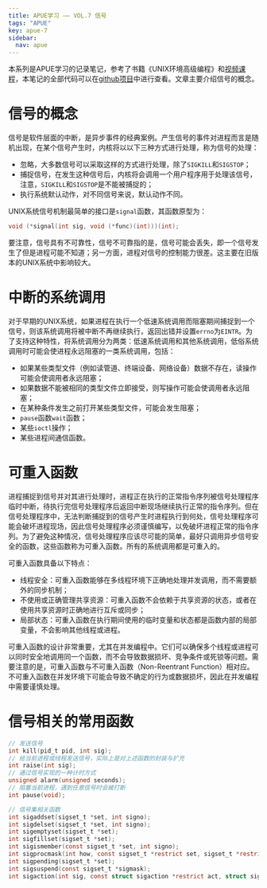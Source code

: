 ```yaml
---
title: APUE学习 —— VOL.7 信号
tags: "APUE"
key: apue-7
sidebar:
  nav: apue
---
```


本系列是APUE学习的记录笔记，参考了书籍《UNIX环境高级编程》和[视频课程](https://www.bilibili.com/video/BV18p4y167Md/)，本笔记的全部代码可以在[github项目](https://github.com/TypeFloat/Learning-APUE)中进行查看。文章主要介绍信号的概念。<!--more-->

# 信号的概念

信号是软件层面的中断，是异步事件的经典案例。产生信号的事件对进程而言是随机出现，在某个信号产生时，内核将以以下三种方式进行处理，称为信号的处理：

- 忽略，大多数信号可以采取这样的方式进行处理，除了`SIGKILL`和`SIGSTOP`；
- 捕捉信号，在发生这种信号后，内核将会调用一个用户程序用于处理该信号，注意，`SIGKILL`和`SIGSTOP`是不能被捕捉的；
- 执行系统默认动作，对不同信号来说，默认动作不同。

UNIX系统信号机制最简单的接口是`signal`函数，其函数原型为：

```c
void (*signal(int sig, void (*func)(int)))(int);
```

要注意，信号具有不可靠性，信号不可靠指的是，信号可能会丢失，即一个信号发生了但是进程可能不知道；另一方面，进程对信号的控制能力很差。这主要在旧版本的UNIX系统中影响较大。

# 中断的系统调用

对于早期的UNIX系统，如果进程在执行一个低速系统调用而阻塞期间捕捉到一个信号，则该系统调用将被中断不再继续执行，返回出错并设置`errno`为`EINTR`。为了支持这种特性，将系统调用分为两类：低速系统调用和其他系统调用，低俗系统调用时可能会使进程永远阻塞的一类系统调用，包括：
- 如果某些类型文件（例如读管道、终端设备、网络设备）数据不存在，读操作可能会使调用者永远阻塞；
- 如果数据不能被相同的类型文件立即接受，则写操作可能会使调用者永远阻塞；
- 在某种条件发生之前打开某些类型文件，可能会发生阻塞；
- `pause`函数`wait`函数；
- 某些`ioctl`操作；
- 某些进程间通信函数。

# 可重入函数

进程捕捉到信号并对其进行处理时，进程正在执行的正常指令序列被信号处理程序临时中断，待执行完信号处理程序后返回中断现场继续执行正常的指令序列。但在信号处理程序中，无法判断捕捉到的信号产生时进程执行到何处，信号处理程序可能会破坏进程现场，因此信号处理程序必须谨慎编写，以免破坏进程正常的指令序列。为了避免这种情况，信号处理程序应该尽可能的简单，最好只调用异步信号安全的函数，这些函数称为可重入函数。所有的系统调用都是可重入的。

可重入函数具备以下特点：

- 线程安全：可重入函数能够在多线程环境下正确地处理并发调用，而不需要额外的同步机制；
- 不使用或正确管理共享资源：可重入函数不会依赖于共享资源的状态，或者在使用共享资源时正确地进行互斥或同步；
- 局部状态：可重入函数在执行期间使用的临时变量和状态都是函数内部的局部变量，不会影响其他线程或进程。

可重入函数的设计非常重要，尤其在并发编程中。它们可以确保多个线程或进程可以同时安全地调用同一个函数，而不会导致数据损坏、竞争条件或死锁等问题。需要注意的是，可重入函数与不可重入函数（Non-Reentrant Function）相对应。不可重入函数在并发环境下可能会导致不确定的行为或数据损坏，因此在并发编程中需要谨慎处理。

# 信号相关的常用函数

```c
// 发送信号
int kill(pid_t pid, int sig);
// 给当前进程或线程发送信号，实际上是对上述函数的封装与扩充
int raise(int sig);
// 通过信号实现的一种计时方式
unsigned alarm(unsigned seconds);
// 阻塞当前进程，遇到任意信号时会被打断
int pause(void);

// 信号集相关函数
int sigaddset(sigset_t *set, int signo);
int sigdelset(sigset_t *set, int signo);
int sigemptyset(sigset_t *set);
int sigfillset(sigset_t *set);
int sigismember(const sigset_t *set, int signo);
int sigprocmask(int how, const sigset_t *restrict set, sigset_t *restrict oset);
int sigpending(sigset_t *set);
int sigsuspend(const sigset_t *sigmask);
int sigaction(int sig, const struct sigaction *restrict act, struct sigaction *restrict oact);
```